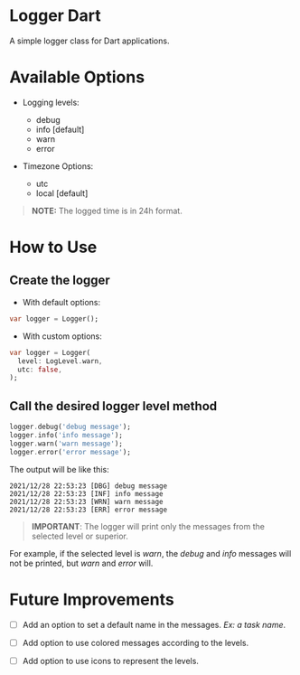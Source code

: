 # Logger Dart

A simple logger class for Dart applications.

# Available Options

- Logging levels:
    - debug
    - info [default]
    - warn
    - error

- Timezone Options:
    - utc
    - local [default]

> **NOTE:** The logged time is in 24h format.

# How to Use

## Create the logger

- With default options:
``` dart
var logger = Logger();
```

- With custom options:
``` dart
var logger = Logger(
  level: LogLevel.warn,
  utc: false,
);
```

## Call the desired logger level method

``` dart
logger.debug('debug message');
logger.info('info message');
logger.warn('warn message');
logger.error('error message');
```

The output will be like this:

```
2021/12/28 22:53:23 [DBG] debug message
2021/12/28 22:53:23 [INF] info message
2021/12/28 22:53:23 [WRN] warn message
2021/12/28 22:53:23 [ERR] error message
```

> **IMPORTANT**: The logger will print only the messages from the selected level or superior.

For example, if the selected level is *_warn_*, the _debug_ and _info_ messages will not be printed, but _warn_ and _error_ will.

# Future Improvements

- [ ] Add an option to set a default name in the messages. _Ex: a task name_.
- [ ] Add option to use colored messages according to the levels.
- [ ] Add option to use icons to represent the levels.

